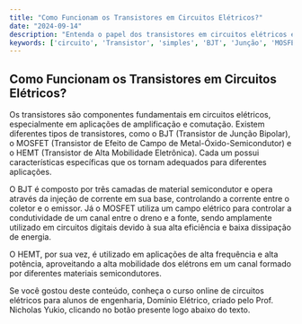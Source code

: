 ```yaml
---
title: "Como Funcionam os Transistores em Circuitos Elétricos?"
date: "2024-09-14"
description: "Entenda o papel dos transistores em circuitos elétricos e suas principais características."
keywords: ['circuito', 'Transistor', 'simples', 'BJT', 'Junção', 'MOSFET', 'HEMT']
---
```


## Como Funcionam os Transistores em Circuitos Elétricos?

Os transistores são componentes fundamentais em circuitos elétricos, especialmente em aplicações de amplificação e comutação. Existem diferentes tipos de transistores, como o BJT (Transistor de Junção Bipolar), o MOSFET (Transistor de Efeito de Campo de Metal-Óxido-Semicondutor) e o HEMT (Transistor de Alta Mobilidade Eletrônica). Cada um possui características específicas que os tornam adequados para diferentes aplicações.

O BJT é composto por três camadas de material semicondutor e opera através da injeção de corrente em sua base, controlando a corrente entre o coletor e o emissor. Já o MOSFET utiliza um campo elétrico para controlar a condutividade de um canal entre o dreno e a fonte, sendo amplamente utilizado em circuitos digitais devido à sua alta eficiência e baixa dissipação de energia.

O HEMT, por sua vez, é utilizado em aplicações de alta frequência e alta potência, aproveitando a alta mobilidade dos elétrons em um canal formado por diferentes materiais semicondutores.

Se você gostou deste conteúdo, conheça o curso online de circuitos elétricos para alunos de engenharia, Domínio Elétrico, criado pelo Prof. Nicholas Yukio, clicando no botão presente logo abaixo do texto.